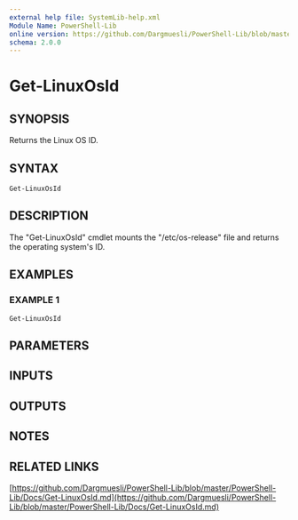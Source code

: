 ```yaml
---
external help file: SystemLib-help.xml
Module Name: PowerShell-Lib
online version: https://github.com/Dargmuesli/PowerShell-Lib/blob/master/PowerShell-Lib/Docs/Get-LinuxOsId.md
schema: 2.0.0
---
```


# Get-LinuxOsId

## SYNOPSIS
Returns the Linux OS ID.

## SYNTAX

```
Get-LinuxOsId
```

## DESCRIPTION
The "Get-LinuxOsId" cmdlet mounts the "/etc/os-release" file and returns the operating system's ID.

## EXAMPLES

### EXAMPLE 1
```
Get-LinuxOsId
```

## PARAMETERS

## INPUTS

## OUTPUTS

## NOTES

## RELATED LINKS

[https://github.com/Dargmuesli/PowerShell-Lib/blob/master/PowerShell-Lib/Docs/Get-LinuxOsId.md](https://github.com/Dargmuesli/PowerShell-Lib/blob/master/PowerShell-Lib/Docs/Get-LinuxOsId.md)

